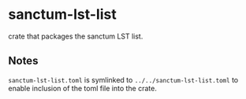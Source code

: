 # sanctum-lst-list

crate that packages the sanctum LST list.

## Notes

`sanctum-lst-list.toml` is symlinked to `../../sanctum-lst-list.toml` to enable inclusion of the toml file into the crate.
